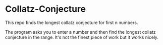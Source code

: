 # Collatz-Conjecture
This repo finds the longest collatz conjecture for first n numbers.

The program asks you to enter a number and then find the longest collatz conjecture in the range. It's not the finest piece of work but it works nicely.
